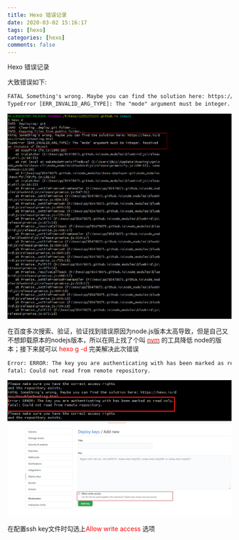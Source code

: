 ```yaml
---
title: Hexo 错误记录
date: 2020-03-02 15:16:17
tags: [hexo] 
categories: [hexo]
comments: false
---
```



 Hexo 错误记录
<!--more-->

大致错误如下:
```html
FATAL Something's wrong. Maybe you can find the solution here: https://hexo.io/docs/troubleshooting.html
TypeError [ERR_INVALID_ARG_TYPE]: The "mode" argument must be integer. Receivedan instance of Object
```
![](/images/1593746937.jpg)

在百度多次搜索、验证，验证找到错误原因为node.js版本太高导致，但是自己又不想卸载原本的nodejs版本，所以在网上找了个叫 [<font color="red">nvm</font>](https://github.com/coreybutler/nvm-windows) 的工具降低 node的版本；接下来就可以 <font color="red">hexo g -d</font>  完美解决此次错误

```html
Error: ERROR: The key you are authenticating with has been marked as read only.
fatal: Could not read from remote repository.
```
![](/images/1593748047(1).jpg)
![](/images/2020-07-03_132647.png)

在配置ssh key文件时勾选上<font color="red">Allow write access</font> 选项